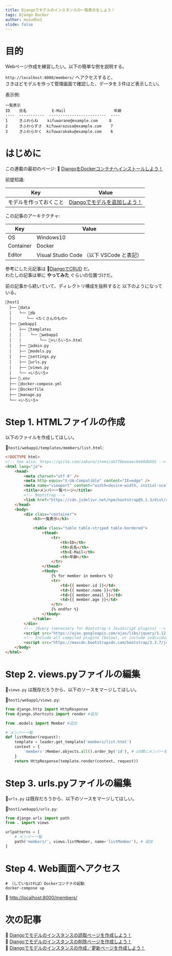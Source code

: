 ```yaml
---
title: Djangoでモデルのインスタンスの一覧表示をしよう！
tags: Django Docker
author: muzudho1
slide: false
---
```

# 目的

Webページ作成を練習したい。以下の簡単な例を説明する。  

`http://localhost:8000/members/` へアクセスすると、  
さきほどモデルを作って管理画面で確認した、データを３件ほど表示したい。  

表示例:  

```plaintext
一覧表示
ID    氏名	       E-Mail                     年齢
----  -----------  -------------------------  ----
1     きふわらね    kifuwarane@example.com	  8
2     きふわらずさ  kifuwarazusa@example.com	  7
3     きふわらかく  kifuwarakaku@example.com	  6
```

# はじめに

この連載の最初のページ: 📖 [DjangoをDockerコンテナへインストールしよう！](https://qiita.com/muzudho1/items/eb0df0ea604e1fd9cdae)  

前提知識:  

| Key                    | Value                                                                                 |
| ---------------------- | ------------------------------------------------------------------------------------- |
| モデルを作っておくこと | [Djangoでモデルを追加しよう！](https://qiita.com/muzudho1/items/2463cc006da69f5ed7b2) |

この記事のアーキテクチャ:  

| Key       | Value                                     |
| --------- | ----------------------------------------- |
| OS        | Windows10                                 |
| Container | Docker                                    |
| Editor    | Visual Studio Code （以下 VSCode と表記） |

参考にした元記事は 📖[DjangoでCRUD](https://qiita.com/zaburo/items/ab7f0eeeaec0e60d6b92) だ。  
わたしの記事は単に **やってみた** ぐらいの位置づけだ。  

前の記事から続いていて、ディレクトリ構成を抜粋すると 以下のようになっている。  

```plaintext
📂host1
　├── 📂data
　│　　└── 📂db
　│　　　　└── <たくさんのもの>
　├── 📂webapp1
　│　　├── 📂templates
　│　　│    └── 📂webapp1
　│　　│        └── 📄<いろいろ>.html
　│　　├── 📄admin.py
　│　　├── 📄models.py
　│　　├── 📄settings.py
　│　　├── 📄urls.py
　│　　├── 📄views.py
　│　　└── <いろいろ>
　├── 📄.env
　├── 🐳docker-compose.yml
　├── 🐳Dockerfile
　├── 📄manage.py
　└── <いろいろ>
```

# Step 1. HTMLファイルの作成

以下のファイルを作成してほしい。  

📄`host1/webapp1/templates/members/list.html`:  

```html
<!DOCTYPE html>
<!-- See also: https://qiita.com/zaburo/items/ab7f0eeeaec0e60d6b92 -->
<html lang="ja">
    <head>
        <meta charset="utf-8" />
        <meta http-equiv="X-UA-Compatible" content="IE=edge" />
        <meta name="viewport" content="width=device-width, initial-scale=1" />
        <title>メンバー一覧ページ</title>
        <!-- Bootstrap -->
        <link href="https://cdn.jsdelivr.net/npm/bootstrap@5.1.3/dist/css/bootstrap.min.css" rel="stylesheet" integrity="sha384-1BmE4kWBq78iYhFldvKuhfTAU6auU8tT94WrHftjDbrCEXSU1oBoqyl2QvZ6jIW3" crossorigin="anonymous" />
    </head>
    <body>
        <div class="container">
            <h3>一覧表示</h3>

            <table class="table table-striped table-bordered">
                <thead>
                    <tr>
                        <th>ID</th>
                        <th>氏名</th>
                        <th>E-Mail</th>
                        <th>年齢</th>
                    </tr>
                </thead>
                <tbody>
                    {% for member in members %}
                    <tr>
                        <td>{{ member.id }}</td>
                        <td>{{ member.name }}</td>
                        <td>{{ member.email }}</td>
                        <td>{{ member.age }}</td>
                    </tr>
                    {% endfor %}
                </tbody>
            </table>
        </div>
        <!-- jQuery (necessary for Bootstrap's JavaScript plugins) -->
        <script src="https://ajax.googleapis.com/ajax/libs/jquery/1.12.4/jquery.min.js"></script>
        <!-- Include all compiled plugins (below), or include individual files as needed -->
        <script src="https://maxcdn.bootstrapcdn.com/bootstrap/3.3.7/js/bootstrap.min.js"></script>
    </body>
</html>
```

# Step 2. views.pyファイルの編集

📄`views.py` は既存だろうから、以下のソースをマージしてほしい。  

📄`host1/webapp1/views.py`:  

```py
from django.http import HttpResponse
from django.shortcuts import render #追加

from .models import Member #追加

# メンバー一覧
def listMember(request):
    template = loader.get_template('members/list.html')
    context = {
        'members':Member.objects.all().order_by('id'), # id順にメンバーを全部取得
    }
    return HttpResponse(template.render(context, request))
```

# Step 3. urls.pyファイルの編集

📄`urls.py` は既存だろうから、以下のソースをマージしてほしい。  

📄`host1/webapp1/urls.py`:  

```py
from django.urls import path
from . import views

urlpatterns = [
    # メンバー一覧
    path('members/', views.listMember, name='listMember'), # 追加
]
```

# Step 4. Web画面へアクセス

```shell
# （していなければ）Dockerコンテナの起動
docker-compose up
```

📖 [http://localhost:8000/members/](http://localhost:8000/members/)  

# 次の記事

📖 [Djangoでモデルのインスタンスの読取ページを作成しよう！](https://qiita.com/muzudho1/items/ae362f53a670e265a7e4)  
📖 [Djangoでモデルのインスタンスの削除ページを作成しよう！](https://qiita.com/muzudho1/items/32694c883331c75ef059)  
📖 [Djangoでモデルのインスタンスの作成／更新ページを作成しよう！](https://qiita.com/muzudho1/items/806ecdba1654ae169f37)  

